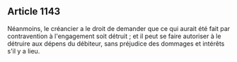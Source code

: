 Article 1143
----
Néanmoins, le créancier a le droit de demander que ce qui aurait été fait par
contravention à l'engagement soit détruit ; et il peut se faire autoriser à le
détruire aux dépens du débiteur, sans préjudice des dommages et intérêts s'il y
a lieu.
